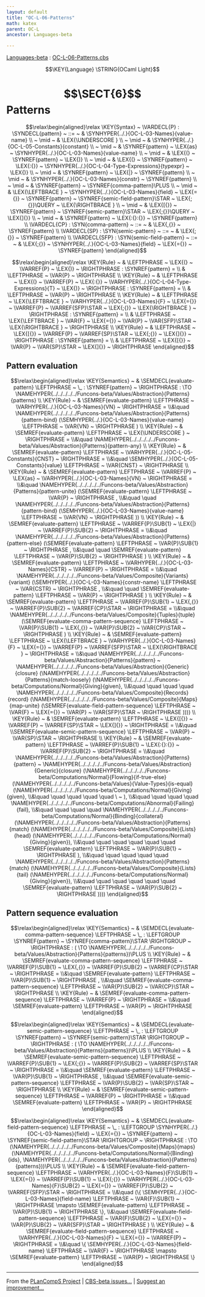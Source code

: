 ```yaml
---
layout: default
title: "OC-L-06-Patterns"
math: katex
parent: OC-L
ancestor: Languages-beta

---
```


[Languages-beta] : [OC-L-06-Patterns.cbs]

$$\KEY{Language} \STRING{OCaml Light}$$

# $$\SECT{6}$$ Patterns
           


$$\relax\begin{aligned}\relax
  \KEY{Syntax} ~ 
    \VARDECL{P} : \SYNDECL{pattern}
      ~ ::= ~ &
      \SYNHYPER{../.}{OC-L-03-Names}{value-name} \\
      ~ \mid ~ &  \LEX{\UNDERSCORE } \\
      ~ \mid ~ &  \SYNHYPER{../.}{OC-L-05-Constants}{constant} \\
      ~ \mid ~ &  \SYNREF{pattern} ~ \LEX{as} ~ \SYNHYPER{../.}{OC-L-03-Names}{value-name} \\
      ~ \mid ~ &  \LEX{(} ~ \SYNREF{pattern} ~ \LEX{)} \\
      ~ \mid ~ &  \LEX{(} ~ \SYNREF{pattern} ~ \LEX{:{}} ~ \SYNHYPER{../.}{OC-L-04-Type-Expressions}{typexpr} ~ \LEX{)} \\
      ~ \mid ~ &  \SYNREF{pattern} ~ \LEX{|} ~ \SYNREF{pattern} \\
      ~ \mid ~ &  \SYNHYPER{../.}{OC-L-03-Names}{constr} ~ \SYNREF{pattern} \\
      ~ \mid ~ &  \SYNREF{pattern} ~ \SYNREF{comma-pattern}\PLUS \\
      ~ \mid ~ &  \LEX{\LEFTBRACE } ~ \SYNHYPER{../.}{OC-L-03-Names}{field} ~ \LEX{={}} ~ \SYNREF{pattern} ~ \SYNREF{semic-field-pattern}\STAR ~ \LEX{;{}}\QUERY ~ \LEX{\RIGHTBRACE } \\
      ~ \mid ~ &  \LEX{[{}} ~ \SYNREF{pattern} ~ \SYNREF{semic-pattern}\STAR ~ \LEX{;{}}\QUERY ~ \LEX{]{}} \\
      ~ \mid ~ &  \SYNREF{pattern} ~ \LEX{:{}:{}} ~ \SYNREF{pattern}
    \\
    \VARDECL{CP} : \SYN{comma-pattern}
      ~ ::= ~ & \LEX{,{}} ~ \SYNREF{pattern}
    \\
    \VARDECL{SP} : \SYN{semic-pattern}
      ~ ::= ~ & \LEX{;{}} ~ \SYNREF{pattern}
    \\
    \VARDECL{SFP} : \SYN{semic-field-pattern}
      ~ ::= ~ & \LEX{;{}} ~ \SYNHYPER{../.}{OC-L-03-Names}{field} ~ \LEX{={}} ~ \SYNREF{pattern}
\end{aligned}$$

$$\relax\begin{aligned}\relax
  \KEY{Rule} ~ 
    & \LEFTPHRASE ~ \LEX{(} ~ \VARREF{P} ~ \LEX{)} ~ \RIGHTPHRASE : \SYNREF{pattern} = \\
    & \LEFTPHRASE ~ \VAR{P} ~ \RIGHTPHRASE
\\
  \KEY{Rule} ~ 
    & \LEFTPHRASE ~ \LEX{(} ~ \VARREF{P} ~ \LEX{:{}} ~ \VARHYPER{../.}{OC-L-04-Type-Expressions}{T} ~ \LEX{)} ~ \RIGHTPHRASE : \SYNREF{pattern} = \\
    & \LEFTPHRASE ~ \VAR{P} ~ \RIGHTPHRASE
\\
  \KEY{Rule} ~ 
    & \LEFTPHRASE ~ \LEX{\LEFTBRACE } ~ \VARHYPER{../.}{OC-L-03-Names}{F} ~ \LEX{={}} ~ \VARREF{P} ~ \VARREF{SFP}\STAR ~ \LEX{;{}} ~ \LEX{\RIGHTBRACE } ~ \RIGHTPHRASE : \SYNREF{pattern} = \\
    & \LEFTPHRASE ~ \LEX{\LEFTBRACE } ~ \VAR{F} ~ \LEX{={}} ~ \VAR{P} ~ \VAR{SFP}\STAR ~ \LEX{\RIGHTBRACE } ~ \RIGHTPHRASE
\\
  \KEY{Rule} ~ 
    & \LEFTPHRASE ~ \LEX{[{}} ~ \VARREF{P} ~ \VARREF{SP}\STAR ~ \LEX{;{}} ~ \LEX{]{}} ~ \RIGHTPHRASE : \SYNREF{pattern} = \\
    & \LEFTPHRASE ~ \LEX{[{}} ~ \VAR{P} ~ \VAR{SP}\STAR ~ \LEX{]{}} ~ \RIGHTPHRASE
\end{aligned}$$

## Pattern evaluation
               


$$\relax\begin{aligned}\relax
  \KEY{Semantics} ~ 
  & \SEMDECL{evaluate-pattern} \LEFTPHRASE ~ \_ : \SYNREF{pattern} ~ \RIGHTPHRASE  :  \TO \NAMEHYPER{../../../../../Funcons-beta/Values/Abstraction}{Patterns}{patterns} 
\\
  \KEY{Rule} ~ 
    & \SEMREF{evaluate-pattern} \LEFTPHRASE ~ \VARHYPER{../.}{OC-L-03-Names}{VN} ~ \RIGHTPHRASE  = \\&\quad
      \NAMEHYPER{../../../../../Funcons-beta/Values/Abstraction}{Patterns}{pattern-bind}
        (\SEMHYPER{../.}{OC-L-03-Names}{value-name} \LEFTPHRASE ~ \VAR{VN} ~ \RIGHTPHRASE )
\\
  \KEY{Rule} ~ 
    & \SEMREF{evaluate-pattern} \LEFTPHRASE ~ \LEX{\UNDERSCORE } ~ \RIGHTPHRASE  = \\&\quad
      \NAMEHYPER{../../../../../Funcons-beta/Values/Abstraction}{Patterns}{pattern-any}
\\
  \KEY{Rule} ~ 
    & \SEMREF{evaluate-pattern} \LEFTPHRASE ~ \VARHYPER{../.}{OC-L-05-Constants}{CNST} ~ \RIGHTPHRASE  = \\&\quad
      \SEMHYPER{../.}{OC-L-05-Constants}{value} \LEFTPHRASE ~ \VAR{CNST} ~ \RIGHTPHRASE 
\\
  \KEY{Rule} ~ 
    & \SEMREF{evaluate-pattern} \LEFTPHRASE ~ \VARREF{P} ~ \LEX{as} ~ \VARHYPER{../.}{OC-L-03-Names}{VN} ~ \RIGHTPHRASE  = \\&\quad
      \NAMEHYPER{../../../../../Funcons-beta/Values/Abstraction}{Patterns}{pattern-unite}
        (\SEMREF{evaluate-pattern} \LEFTPHRASE ~ \VAR{P} ~ \RIGHTPHRASE , \\&\quad \quad 
         \NAMEHYPER{../../../../../Funcons-beta/Values/Abstraction}{Patterns}{pattern-bind}
           (\SEMHYPER{../.}{OC-L-03-Names}{value-name} \LEFTPHRASE ~ \VAR{VN} ~ \RIGHTPHRASE ))
\\
  \KEY{Rule} ~ 
    & \SEMREF{evaluate-pattern} \LEFTPHRASE ~ \VARREF{P}\SUB{1} ~ \LEX{|} ~ \VARREF{P}\SUB{2} ~ \RIGHTPHRASE  = \\&\quad
      \NAMEHYPER{../../../../../Funcons-beta/Values/Abstraction}{Patterns}{pattern-else}
        (\SEMREF{evaluate-pattern} \LEFTPHRASE ~ \VAR{P}\SUB{1} ~ \RIGHTPHRASE , \\&\quad \quad 
         \SEMREF{evaluate-pattern} \LEFTPHRASE ~ \VAR{P}\SUB{2} ~ \RIGHTPHRASE )
\\
  \KEY{Rule} ~ 
    & \SEMREF{evaluate-pattern} \LEFTPHRASE ~ \VARHYPER{../.}{OC-L-03-Names}{CSTR} ~ \VARREF{P} ~ \RIGHTPHRASE  = \\&\quad
      \NAMEHYPER{../../../../../Funcons-beta/Values/Composite}{Variants}{variant}
        (\SEMHYPER{../.}{OC-L-03-Names}{constr-name} \LEFTPHRASE ~ \VAR{CSTR} ~ \RIGHTPHRASE , \\&\quad \quad 
         \SEMREF{evaluate-pattern} \LEFTPHRASE ~ \VAR{P} ~ \RIGHTPHRASE )
\\
  \KEY{Rule} ~ 
    & \SEMREF{evaluate-pattern} \LEFTPHRASE ~ \VARREF{P}\SUB{1} ~ \LEX{,{}} ~ \VARREF{P}\SUB{2} ~ \VARREF{CP}\STAR ~ \RIGHTPHRASE  = \\&\quad
      \NAMEHYPER{../../../../../Funcons-beta/Values/Composite}{Tuples}{tuple}
        (\SEMREF{evaluate-comma-pattern-sequence} \LEFTPHRASE ~ \VAR{P}\SUB{1} ~ \LEX{,{}} ~ \VAR{P}\SUB{2} ~ \VAR{CP}\STAR ~ \RIGHTPHRASE )
\\
  \KEY{Rule} ~ 
    & \SEMREF{evaluate-pattern} \LEFTPHRASE ~ \LEX{\LEFTBRACE } ~ \VARHYPER{../.}{OC-L-03-Names}{F} ~ \LEX{={}} ~ \VARREF{P} ~ \VARREF{SFP}\STAR ~ \LEX{\RIGHTBRACE } ~ \RIGHTPHRASE  = \\&\quad
      \NAMEHYPER{../../../../../Funcons-beta/Values/Abstraction}{Patterns}{pattern} ~
        \NAMEHYPER{../../../../../Funcons-beta/Values/Abstraction}{Generic}{closure}
          (\NAMEHYPER{../../../../../Funcons-beta/Values/Abstraction}{Patterns}{match-loosely}
             (\NAMEHYPER{../../../../../Funcons-beta/Computations/Normal}{Giving}{given}, \\&\quad \quad \quad \quad 
              \NAMEHYPER{../../../../../Funcons-beta/Values/Composite}{Records}{record}
                (\NAMEHYPER{../../../../../Funcons-beta/Values/Composite}{Maps}{map-unite}
                   (\SEMREF{evaluate-field-pattern-sequence} \LEFTPHRASE ~ \VAR{F} ~ \LEX{={}} ~ \VAR{P} ~ \VAR{SFP}\STAR ~ \RIGHTPHRASE ))))
\\
  \KEY{Rule} ~ 
    & \SEMREF{evaluate-pattern} \LEFTPHRASE ~ \LEX{[{}} ~ \VARREF{P} ~ \VARREF{SP}\STAR ~ \LEX{]{}} ~ \RIGHTPHRASE  = \\&\quad
      \\SEMREF{evaluate-semic-pattern-sequence} \LEFTPHRASE ~ \VAR{P} ~ \VAR{SP}\STAR ~ \RIGHTPHRASE 
\\
  \KEY{Rule} ~ 
    & \SEMREF{evaluate-pattern} \LEFTPHRASE ~ \VARREF{P}\SUB{1} ~ \LEX{:{}:{}} ~ \VARREF{P}\SUB{2} ~ \RIGHTPHRASE  = \\&\quad
      \NAMEHYPER{../../../../../Funcons-beta/Values/Abstraction}{Patterns}{pattern} ~
        \NAMEHYPER{../../../../../Funcons-beta/Values/Abstraction}{Generic}{closure}
          (\NAMEHYPER{../../../../../Funcons-beta/Computations/Normal}{Flowing}{if-true-else}
             (\NAMEHYPER{../../../../../Funcons-beta/Values}{Value-Types}{is-equal}
                (\NAMEHYPER{../../../../../Funcons-beta/Computations/Normal}{Giving}{given}, \\&\quad \quad \quad \quad \quad 
                 \ ~ ), \\&\quad \quad \quad \quad 
              \NAMEHYPER{../../../../../Funcons-beta/Computations/Abnormal}{Failing}{fail}, \\&\quad \quad \quad \quad 
              \NAMEHYPER{../../../../../Funcons-beta/Computations/Normal}{Binding}{collateral}
                (\NAMEHYPER{../../../../../Funcons-beta/Values/Abstraction}{Patterns}{match}
                   (\NAMEHYPER{../../../../../Funcons-beta/Values/Composite}{Lists}{head}
                      (\NAMEHYPER{../../../../../Funcons-beta/Computations/Normal}{Giving}{given}), \\&\quad \quad \quad \quad \quad \quad 
                    \SEMREF{evaluate-pattern} \LEFTPHRASE ~ \VAR{P}\SUB{1} ~ \RIGHTPHRASE ), \\&\quad \quad \quad \quad \quad 
                 \NAMEHYPER{../../../../../Funcons-beta/Values/Abstraction}{Patterns}{match}
                   (\NAMEHYPER{../../../../../Funcons-beta/Values/Composite}{Lists}{tail}
                      (\NAMEHYPER{../../../../../Funcons-beta/Computations/Normal}{Giving}{given}), \\&\quad \quad \quad \quad \quad \quad 
                    \SEMREF{evaluate-pattern} \LEFTPHRASE ~ \VAR{P}\SUB{2} ~ \RIGHTPHRASE ))))
\end{aligned}$$

## Pattern sequence evaluation
               


$$\relax\begin{aligned}\relax
  \KEY{Semantics} ~ 
  & \SEMDECL{evaluate-comma-pattern-sequence} \LEFTPHRASE ~ \_ : \LEFTGROUP \SYNREF{pattern} ~ \SYNREF{comma-pattern}\STAR \RIGHTGROUP ~ \RIGHTPHRASE  : ( \TO \NAMEHYPER{../../../../../Funcons-beta/Values/Abstraction}{Patterns}{patterns})\PLUS 
\\
  \KEY{Rule} ~ 
    & \SEMREF{evaluate-comma-pattern-sequence} \LEFTPHRASE ~ \VARREF{P}\SUB{1} ~ \LEX{,{}} ~ \VARREF{P}\SUB{2} ~ \VARREF{CP}\STAR ~ \RIGHTPHRASE  = \\&\quad
      \SEMREF{evaluate-pattern} \LEFTPHRASE ~ \VAR{P}\SUB{1} ~ \RIGHTPHRASE , \\&\quad 
      \SEMREF{evaluate-comma-pattern-sequence} \LEFTPHRASE ~ \VAR{P}\SUB{2} ~ \VAR{CP}\STAR ~ \RIGHTPHRASE 
\\
  \KEY{Rule} ~ 
    & \SEMREF{evaluate-comma-pattern-sequence} \LEFTPHRASE ~ \VARREF{P} ~ \RIGHTPHRASE  = \\&\quad
      \SEMREF{evaluate-pattern} \LEFTPHRASE ~ \VAR{P} ~ \RIGHTPHRASE 
\end{aligned}$$

$$\relax\begin{aligned}\relax
  \KEY{Semantics} ~ 
  & \SEMDECL{evaluate-semic-pattern-sequence} \LEFTPHRASE ~ \_ : \LEFTGROUP \SYNREF{pattern} ~ \SYNREF{semic-pattern}\STAR \RIGHTGROUP ~ \RIGHTPHRASE  : ( \TO \NAMEHYPER{../../../../../Funcons-beta/Values/Abstraction}{Patterns}{patterns})\PLUS 
\\
  \KEY{Rule} ~ 
    & \SEMREF{evaluate-semic-pattern-sequence} \LEFTPHRASE ~ \VARREF{P}\SUB{1} ~ \LEX{;{}} ~ \VARREF{P}\SUB{2} ~ \VARREF{SP}\STAR ~ \RIGHTPHRASE  = \\&\quad
      \SEMREF{evaluate-pattern} \LEFTPHRASE ~ \VAR{P}\SUB{1} ~ \RIGHTPHRASE , \\&\quad 
      \SEMREF{evaluate-semic-pattern-sequence} \LEFTPHRASE ~ \VAR{P}\SUB{2} ~ \VAR{SP}\STAR ~ \RIGHTPHRASE 
\\
  \KEY{Rule} ~ 
    & \SEMREF{evaluate-semic-pattern-sequence} \LEFTPHRASE ~ \VARREF{P} ~ \RIGHTPHRASE  = \\&\quad
      \SEMREF{evaluate-pattern} \LEFTPHRASE ~ \VAR{P} ~ \RIGHTPHRASE 
\end{aligned}$$

$$\relax\begin{aligned}\relax
  \KEY{Semantics} ~ 
  & \SEMDECL{evaluate-field-pattern-sequence} \LEFTPHRASE ~ \_ : \LEFTGROUP \SYNHYPER{../.}{OC-L-03-Names}{field} ~ \LEX{={}} ~ \SYNREF{pattern} ~ \SYNREF{semic-field-pattern}\STAR \RIGHTGROUP ~ \RIGHTPHRASE  :  \TO (\NAMEHYPER{../../../../../Funcons-beta/Values/Composite}{Maps}{maps}
                                                                                                         (\NAMEHYPER{../../../../../Funcons-beta/Computations/Normal}{Binding}{ids},   
                                                                                                          \NAMEHYPER{../../../../../Funcons-beta/Values/Abstraction}{Patterns}{patterns}))\PLUS 
\\
  \KEY{Rule} ~ 
    & \SEMREF{evaluate-field-pattern-sequence} \LEFTPHRASE ~ \VARHYPER{../.}{OC-L-03-Names}{F}\SUB{1} ~ \LEX{={}} ~ \VARREF{P}\SUB{1} ~ \LEX{;{}} ~ \VARHYPER{../.}{OC-L-03-Names}{F}\SUB{2} ~ \LEX{={}} ~ \VARREF{P}\SUB{2} ~ \VARREF{SFP}\STAR ~ \RIGHTPHRASE  = \\&\quad
      (\{ \SEMHYPER{../.}{OC-L-03-Names}{field-name} \LEFTPHRASE ~ \VAR{F}\SUB{1} ~ \RIGHTPHRASE  \mapsto \SEMREF{evaluate-pattern} \LEFTPHRASE ~ \VAR{P}\SUB{1} ~ \RIGHTPHRASE  \}, \\&\quad 
       \SEMREF{evaluate-field-pattern-sequence} \LEFTPHRASE ~ \VAR{F}\SUB{2} ~ \LEX{={}} ~ \VAR{P}\SUB{2} ~ \VAR{SFP}\STAR ~ \RIGHTPHRASE )
\\
  \KEY{Rule} ~ 
    & \SEMREF{evaluate-field-pattern-sequence} \LEFTPHRASE ~ \VARHYPER{../.}{OC-L-03-Names}{F} ~ \LEX{={}} ~ \VARREF{P} ~ \RIGHTPHRASE  = \\&\quad
      \{ \SEMHYPER{../.}{OC-L-03-Names}{field-name} \LEFTPHRASE ~ \VAR{F} ~ \RIGHTPHRASE  \mapsto \SEMREF{evaluate-pattern} \LEFTPHRASE ~ \VAR{P} ~ \RIGHTPHRASE  \}
\end{aligned}$$



[Funcons-beta]: /CBS-beta/math/Funcons-beta
  "FUNCONS-BETA"
[Unstable-Funcons-beta]: /CBS-beta/math/Unstable-Funcons-beta
  "UNSTABLE-FUNCONS-BETA"
[Languages-beta]: /CBS-beta/math/Languages-beta
  "LANGUAGES-BETA"
[Unstable-Languages-beta]: /CBS-beta/math/Unstable-Languages-beta
  "UNSTABLE-LANGUAGES-BETA"
[CBS-beta]: /CBS-beta 
  "CBS-BETA"


____

From the [PLanCompS Project] | [CBS-beta issues...] | [Suggest an improvement...]

[OC-L-06-Patterns.cbs]: /CBS-beta/Languages-beta/OCaml-Light/OC-L-cbs/OC-L/OC-L-06-Patterns/OC-L-06-Patterns.cbs
  "CBS SOURCE FILE"
[PLanCompS Project]: https://plancomps.github.io
  "PROGRAMMING LANGUAGE COMPONENTS AND SPECIFICATIONS PROJECT HOME PAGE"
[CBS-beta issues...]: https://github.com/plancomps/CBS-beta/issues
  "CBS-BETA ISSUE REPORTS ON GITHUB"
[Suggest an improvement...]: mailto:plancomps@gmail.com?Subject=CBS-beta%20-%20comment&Body=Re%3A%20CBS-beta%20specification%20at%20OC-L/OC-L-06-Patterns/OC-L-06-Patterns.cbs%0A%0AComment/Query/Issue/Suggestion%3A%0A%0A%0ASignature%3A%0A 
  "GENERATE AN EMAIL TEMPLATE"
